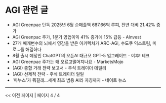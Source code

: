 # AGI 관련 글

- AGI Greenpac 단독 2025년 6월 순매출액 687.66억 루피, 전년 대비 21.42% 증가
- AGI Greenpac 주가, 1분기 영업이익 41% 증가에 15% 급등 - AInvest
- 27개 매개변수의 뇌에서 영감을 받은 아키텍처가 ARC-AGI, 수도쿠 익스트림, 미로…를 해결하다
- 8월 출시 예정인 ChatGPT의 오픈AI 대규모 GPT-5 업그레이드 - 야후! 테크
- AGI Greenpac 주가는 왜 오르고떨어지나요 - MarketsMojo
- (AGI) 종합 거래 전략 보고서 - 주식 트레이더 데일리
- (AGI) 선제적 전략 - 주식 트레이더 일일
- '마누스'가 뭐길래…세계 최초 범용 AI라 자칭까지 - 네이트 뉴스

---
<< 이전 페이지  |  페이지 4 / 4
